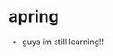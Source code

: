 # apring
- guys im still learning!!


<!---
apring/apring is a ✨ special ✨ repository because its `README.md` (this file) appears on your GitHub profile.
You can click the Preview link to take a look at your changes.
--->
